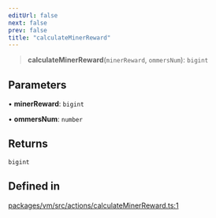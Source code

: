 ```yaml
---
editUrl: false
next: false
prev: false
title: "calculateMinerReward"
---
```


> **calculateMinerReward**(`minerReward`, `ommersNum`): `bigint`

## Parameters

• **minerReward**: `bigint`

• **ommersNum**: `number`

## Returns

`bigint`

## Defined in

[packages/vm/src/actions/calculateMinerReward.ts:1](https://github.com/evmts/tevm-monorepo/blob/main/packages/vm/src/actions/calculateMinerReward.ts#L1)
